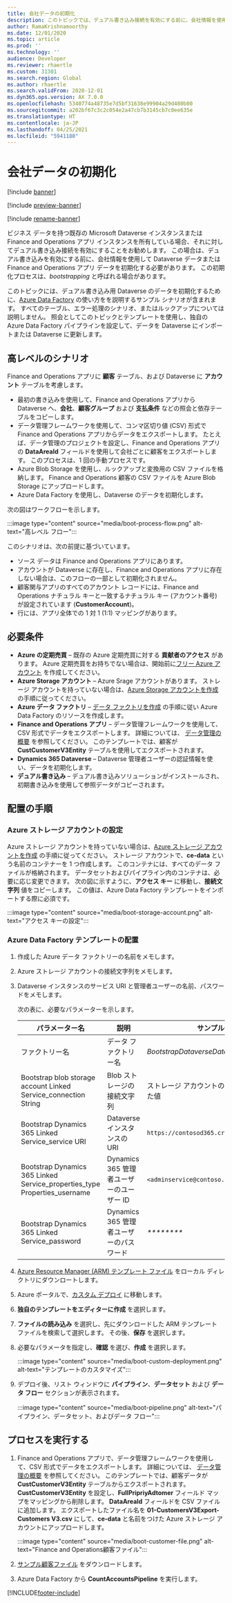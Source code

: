 ```yaml
---
title: 会社データの初期化
description: このトピックでは、デュアル書き込み接続を有効にする前に、会社情報を使用してデータを初期化する方法について説明します。
author: RamaKrishnamoorthy
ms.date: 12/01/2020
ms.topic: article
ms.prod: ''
ms.technology: ''
audience: Developer
ms.reviewer: rhaertle
ms.custom: 31301
ms.search.region: Global
ms.author: rhaertle
ms.search.validFrom: 2020-12-01
ms.dyn365.ops.version: AX 7.0.0
ms.openlocfilehash: 5340774a48735e7d5bf31638e99904a29d480b00
ms.sourcegitcommit: a202bf67c3c2c054e2a47cb7b3145cb7c0ee635e
ms.translationtype: HT
ms.contentlocale: ja-JP
ms.lasthandoff: 04/25/2021
ms.locfileid: "5941180"
---
```

# <a name="initialize-company-data"></a>会社データの初期化

[!include [banner](../../includes/banner.md)]

[!include [preview-banner](../../includes/preview-banner.md)]

[!include [rename-banner](~/includes/cc-data-platform-banner.md)]

ビジネス データを持つ既存の Microsoft Dataverse インスタンスまたは Finance and Operations アプリ インスタンスを所有している場合、それに対してデュアル書き込み接続を有効にすることをお勧めします。 この場合は、デュアル書き込みを有効にする前に、会社情報を使用して Dataverse データまたは Finance and Operations アプリ データを初期化する必要があります。 この初期化プロセスは、*bootstrapping* と呼ばれる場合があります。

このトピックには、デュアル書き込み用 Dataverse のデータを初期化するために、[Azure Data Factory](/azure/data-factory/introduction) の使い方をを説明するサンプル シナリオが含まれます。 すべてのテーブル、エラー処理のシナリオ、またはルックアップについては説明しません。 照会としてこのトピックとテンプレートを使用し、独自の Azure Data Factory パイプラインを設定して、データを Dataverse にインポートまたは  Dataverse に更新します。

## <a name="high-level-scenario"></a>高レベルのシナリオ

Finance and Operations アプリに **顧客** テーブル、および Dataverse に **アカウント** テーブルを考慮します。

- 最初の書き込みを使用して、Finance and Operations アプリから Dataverse へ、**会社**、**顧客グループ** および **支払条件** などの照会と依存テーブルをコピーします。
- データ管理フレームワークを使用して、コンマ区切り値 (CSV) 形式で Finance and Operations アプリからデータをエクスポートします。 たとえば、データ管理のプロジェクトを設定し、Finance and Operations アプリの **DataAreaId** フィールドを使用して会社ごとに顧客をエクスポートします。 このプロセスは、1 回の手動プロセスです。
- Azure Blob Storage を使用し、ルックアップと変換用の CSV ファイルを格納します。 Finance and Operations 顧客の CSV ファイルを Azure Blob Storage にアップロードします。
- Azure Data Factory を使用し、Dataverse のデータを初期化します。

次の図はワークフローを示します。

:::image type="content" source="media/boot-process-flow.png" alt-text="高レベル フロー":::

このシナリオは、次の前提に基づいています。

- ソース データは Finance and Operations アプリにあります。
- アカウントが Dataverse に存在し、Finance and Operations アプリに存在しない場合は、このフローの一部として初期化されません。
- 顧客関与アプリのすべてのアカウント レコードには、Finance and Operations ナチュラル キーと一致するナチュラル キー (アカウント番号) が設定されています (**CustomerAccount**)。
- 行には、アプリ全体での 1 対 1 (1:1) マッピングがあります。

## <a name="prerequisites"></a>必要条件

- **Azure の定期売買** – 既存の Azure 定期売買に対する **貢献者のアクセス** があります。 Azure 定期売買をお持ちでない場合は、開始前に[フリー Azure アカウント](https://azure.microsoft.com/free/) を作成してください。
- **Azure Storage アカウント** – Azure Srage アカウントがあります。 ストレージ アカウントを持っていない場合は、[Azure Storage アカウントを作成](/azure/storage/common/storage-account-create?tabs=azure-portal#create-a-storage-account) の手順に従ってください。
- **Azure データ ファクトリ** – [データ ファクトリを作成](/azure/data-factory/tutorial-copy-data-portal#create-a-data-factory) の手順に従い Azure Data Factory のリソースを作成します。
- **Finance and Operations アプリ**  – データ管理フレームワークを使用して、CSV 形式でデータをエクスポートします。 詳細については、 [データ管理の概要](../data-entities-data-packages.md) を参照してください。 このテンプレートでは、顧客が **CustCustomerV3Entity** テーブルを使用してエクスポートされます。
- **Dynamics 365 Dataverse** – Dataverse 管理者ユーザーの認証情報を使い、データを初期化します。
- **デュアル書き込み** – デュアル書き込みソリューションがインストールされ、初期書き込みを使用して参照データがコピーされます。

## <a name="deployment-steps"></a>配置の手順

### <a name="set-up-an-azure-storage-account"></a>Azure ストレージ アカウントの設定

Azure ストレージ アカウントを持っていない場合は、[Azure ストレージ アカウントを作成](/azure/storage/common/storage-account-create?tabs=azure-portal#create-a-storage-account) の手順に従ってください。 ストレージ アカウントで、**ce-data** という名前のコンテナーを 1 つ作成します。 このコンテナには、すべてのデータ ファイルが格納されます。 データセットおよびパイプライン内のコンテナは、必要に応じ変更できます。 次の図に示すように、**アクセス キー** に移動し、**接続文字列** 値をコピーします。 この値は、Azure Data Factory テンプレートをインポートする際に必須です。

:::image type="content" source="media/boot-storage-account.png" alt-text="アクセス キーの設定":::

### <a name="deploy-an-azure-data-factory-template"></a>Azure Data Factory テンプレートの配置

1. 作成した Azure データ ファクトリーの名前をメモします。
2. Azure ストレージ アカウントの接続文字列をメモします。
3. Dataverse インスタンスのサービス URI と管理者ユーザーの名前、パスワードをメモします。

    次の表に、必要なパラメーターを示します。

    | パラメーター名 | 説明 | サンプル値 |
    |---|---|---|
    | ファクトリー名 | データ ファクトリー名 | *BootstrapDataverseDataADF* |
    | Bootstrap blob storage account Linked Service\_connection String | Blob ストレージの接続文字列 | ストレージ アカウントの作成時にコピーした値 |
    | Bootstrap Dynamics 365 Linked Service\_service URI | Dataverse インスタンスの URI | `https://contosod365.crm4.dynamics.com` |
    | Bootstrap Dynamics 365 Linked Service\_properties\_type Properties\_username | Dynamics 365 管理者ユーザーのユーザー ID | `<adminservice@contoso.onmicrosoft.com>` |
    | Bootstrap Dynamics 365 Linked Service\_password | Dynamics 365 管理者ユーザーのパスワード | _\*\*\*\*\*\*\*\*_ | 

4. [Azure Resource Manager (ARM) テンプレート ファイル](https://github.com/microsoft/Dynamics-365-FastTrack-Implementation-Assets/blob/master/Dual-write/Bootstrapping/arm_template.json) をローカル ディレクトリにダウンロートします。
5. Azure ポータルで、[カスタム デプロイ](https://ms.portal.azure.com/#create/Microsoft.Template) に移動します。
6. **独自のテンプレートをエディターに作成** を選択します。
7. **ファイルの読み込み** を選択し、先にダウンロードした ARM テンプレート ファイルを検索して選択します。 その後、**保存** を選択します。
8. 必要なパラメータを指定し、**確認** を選び、**作成** を選択します。

    :::image type="content" source="media/boot-custom-deployment.png" alt-text="テンプレートのカスタマイズ":::

9. デプロイ後、リスト ウィンドウに **パイプライン**、**データセット** および **データ フロー** セクションが表示されます。

    :::image type="content" source="media/boot-pipeline.png" alt-text="パイプライン、データセット、およびデータ フロー":::

## <a name="run-the-process"></a>プロセスを実行する

1. Finance and Operations アプリで、データ管理フレームワークを使用して、CSV 形式でデータをエクスポートします。 詳細については、 [データ管理の概要](../data-entities-data-packages.md) を参照してください。 このテンプレートでは、顧客データが **CustCustomerV3Entity** テーブルからエクスポートされます。 **CustCustomerV3Entity** を設定し、**FullPripriyAdtomer** フィールド マップをマッピングから削除します。 **DataAreaId** フィールドを CSV ファイルに追加します。 エクスポートしたファイル名を **01-CustomersV3Export-Customers V3.csv** にして、**ce-data** と名前をつけた Azure ストレージ アカウントにアップロードします。

    :::image type="content" source="media/boot-customer-file.png" alt-text="Finance and Operations顧客ファイル":::

2. [サンプル顧客ファイル](https://github.com/microsoft/Dynamics-365-FastTrack-Implementation-Assets/blob/master/Dual-write/Bootstrapping/01-CustomersV3Export-Customers%20V3.csv) をダウンロードします。

3. Azure Data Factory から **CountAccountsPipeline** を実行します。


[!INCLUDE[footer-include](../../../../includes/footer-banner.md)]